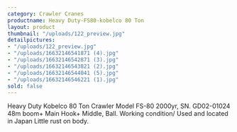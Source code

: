 ```yaml
---
category: Crawler Cranes
productname: Heavy Duty-FS80-kobelco 80 Ton
layout: product
thumbnail: "/uploads/122_preview.jpg"
detailpictures:
- "/uploads/122_preview.jpg"
- "/uploads/16632146541871 (4).jpg"
- "/uploads/16632146542871 (3).jpg"
- "/uploads/16632146543821 (2).jpg"
- "/uploads/16632146544041 (5).jpg"
- "/uploads/16632146546221 (1).jpg"
sold: false
---
```


Heavy Duty Kobelco 80 Ton Crawler
Model FS-80
2000yr, SN. GD02-01024
48m boom+ Main Hook+ Middle, Ball.
Working condition/ Used and located in Japan
Little rust on body.


